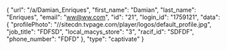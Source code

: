 {
    "url": "\/a\/Damian_Enriques",
    "first_name": "Damian",
    "last_name": "Enriques",
    "email": "ww@ww.com",
    "id": "21",
    "login_id": "1759121",
    "data": {
        "profilePhoto": "\/\/sitecdn.tvpage.com\/player\/logos\/default_profile.jpg",
        "job_title": "FDFSD",
        "local_macys_store": "3",
        "racif_id": "SDFDF",
        "phone_number": "FDFD"
    },
    "type": "captivate"
}